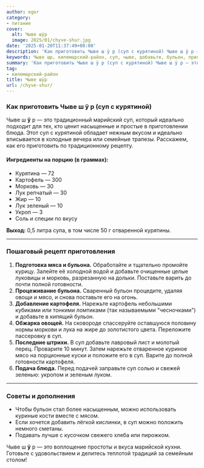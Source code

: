 ```yaml
---
author: egor
category:
- питание
cover:
  alt: Чыве шÿр
  image: 2025/01/chyve-shur.jpg
date: '2025-01-20T11:37:49+00:00'
description: 'Как приготовить Чыве ш ÿ р (суп с курятиной) Чыве ш ÿ р — это традиционный марийский суп, который идеально подходит для тех, кто ценит насыщенные и...'
keywords: Чыве шр, килемарский-район, суп, чыве, добавьте, бульон, приготовить, курятиной, это, идеально, блюда, картофель, морковь, лук, бульона, поставьте, полной
summary: 'Как приготовить Чыве ш ÿ р (суп с курятиной) Чыве ш ÿ р — это традиционный марийский суп, который идеально подходит для тех, кто ценит насыщенные и...'
tag:
- килемарский-район
title: Чыве шÿр
url: /chyve-shur/
---
```


### Как приготовить Чыве ш **ÿ** р (суп с курятиной)

Чыве ш **ÿ** р — это традиционный марийский суп, который идеально подходит для тех, кто ценит насыщенные и простые в приготовлении блюда. Этот суп с курятиной обладает нежным вкусом и идеально вписывается в холодные вечера или семейные трапезы. Расскажем, как его приготовить по традиционному рецепту.

#### Ингредиенты на порцию (в граммах):

- Курятина — 72
- Картофель — 300
- Морковь — 30
- Лук репчатый — 30
- Жир — 10
- Лук зеленый — 10
- Укроп — 3
- Соль и специи по вкусу

**Выход:** 0,5 литра супа, в том числе 50 г отваренной курятины.

* * *

### Пошаговый рецепт приготовления

1. **Подготовка мяса и бульона.**
   Обработайте и тщательно промойте курицу. Залейте её холодной водой и добавьте очищенные целые луковицы и морковь, разрезанную на дольки. Поставьте варить до почти полной готовности.
1. **Процеживание бульона.**
   Сваренный бульон процедите, удаляя овощи и мясо, и снова поставьте его на огонь.
1. **Добавление картофеля.**
   Нарежьте картофель небольшими кубиками или тонкими ломтиками (так называемыми "чесночками") и добавьте в кипящий бульон.
1. **Обжарка овощей.**
   На сковороде спассеруйте оставшуюся половину нормы моркови и лука на жире до золотистого цвета. Переложите пассеровку в суп.
1. **Последние штрихи.**
   В суп добавьте лавровый лист и молотый перец. Проварите 10 минут. Затем нарежьте отваренное куриное мясо на порционные куски и положите его в суп. Варите до полной готовности картофеля.
1. **Подача блюда.**
   Перед подачей заправьте суп солью и свежей зеленью: укропом и зеленым луком.

* * *

### Советы и дополнения

- Чтобы бульон стал более насыщенным, можно использовать куриные кости вместе с мясом.
- Если хочется добавить лёгкой кислинки, в суп можно положить немного сметаны.
- Подавать лучше с кусочком свежего хлеба или пирожком.

Чыве ш **ÿ** р — это воплощение простоты и вкуса марийской кухни. Готовьте с удовольствием и делитесь теплотой традиций за семейным столом!